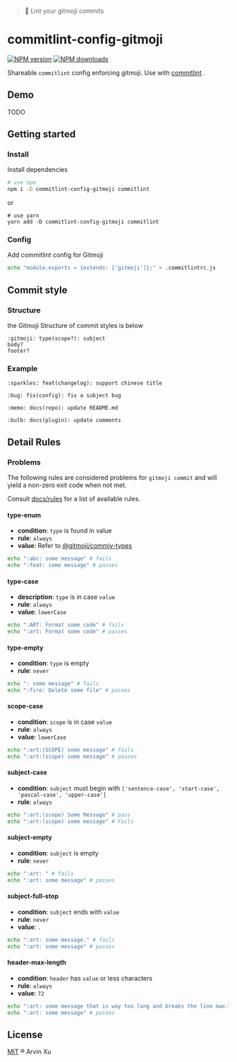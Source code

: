 > 🚦 Lint your gitmoji commits

# commitlint-config-gitmoji

[![NPM version][version-image]][version-url] [![NPM downloads][download-image]][download-url]

<!-- npm url -->

[version-image]: http://img.shields.io/npm/v/commitlint-config-gitmoji.svg?color=deepgreen&label=latest
[version-url]: http://npmjs.org/package/commitlint-config-gitmoji
[download-image]: https://img.shields.io/npm/dm/commitlint-config-gitmoji.svg
[download-url]: https://npmjs.org/package/commitlint-config-gitmoji

Shareable `commitlint` config enforcing gitmoji.
Use with [commitlint](https://github.com/marionebl/commitlint) .

## Demo

TODO

## Getting started

### Install

Install dependencies

```sh
# use npm
npm i -D commitlint-config-gitmoji commitlint
```

or

```
# use yarn
yarn add -D commitlint-config-gitmoji commitlint
```

### Config

Add commitlint config for Gitmoji

```sh
echo "module.exports = {extends: ['gitmoji']};" > .commitlintrc.js
```

## Commit style

### Structure

the Gitmoji Structure of commit styles is below

```
:gitmoji: type(scope?): subject
body?
footer?
```

### Example

```
:sparkles: feat(changelog): support chinese title

:bug: fix(config): fix a subject bug

:memo: docs(repo): update README.md

:bulb: docs(plugin): update comments
```

## Detail Rules

### Problems

The following rules are considered problems for `gitmoji commit` and will yield a non-zero exit code when not met.

Consult [docs/rules](https://commitlint.js.org/#/) for a list of available rules.

#### type-enum

- **condition**: `type` is found in value
- **rule**: `always`
- **value**: Refer to [@gitmoji/commiy-types](../commit-types)

```sh
echo ":abc: some message" # fails
echo ":feat: some message" # passes
```

#### type-case

- **description**: `type` is in case `value`
- **rule**: `always`
- **value**: `lowerCase`

```sh
echo ":ART: Format some code" # fails
echo ":art: Format some code" # passes
```

#### type-empty

- **condition**: `type` is empty
- **rule**: `never`

```sh
echo ": some message" # fails
echo ":fire: Delete some file" # passes
```

#### scope-case

- **condition**: `scope` is in case `value`
- **rule**: `always`
- **value**: `lowerCase`

```sh
echo ":art:(SCOPE) some message" # fails
echo ":art:(scope) some message" # passes
```

#### subject-case

- **condition**: `subject` must begin with `['sentence-case', 'start-case', 'pascal-case', 'upper-case']`
- **rule**: `always`

```sh
echo ":art:(scope) Some Message" # pass
echo ":art:(scope) some message" # Fails
```

#### subject-empty

- **condition**: `subject` is empty
- **rule**: `never`

```sh
echo ":art: " # fails
echo ":art: some message" # passes
```

#### subject-full-stop

- **condition**: `subject` ends with `value`
- **rule**: `never`
- **value**: `.`

```sh
echo ":art: some message." # fails
echo ":art: some message" # passes
```

#### header-max-length

- **condition**: `header` has `value` or less characters
- **rule**: `always`
- **value**: `72`

```sh
echo ":art: some message that is way too long and breaks the line max-length by several characters" # fails
echo ":art: some message" # passes
```

## License

[MIT](../../LICENSE) ® Arvin Xu
